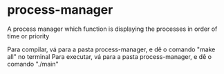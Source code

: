 # process-manager
A process manager which function is displaying the processes in order of time or priority


Para compilar, vá para a pasta process-manager, e dê o comando "make all" no terminal
Para executar, vá para a pasta process-manager, e dê o comando "./main"
